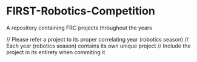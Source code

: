 # FIRST-Robotics-Competition

A repository containing FRC projects throughout the years

// Please refer a project to its proper correlating year (robotics season) // Each year (robotics season) contains its own unique project // Include the project in its entirety when commiting it
